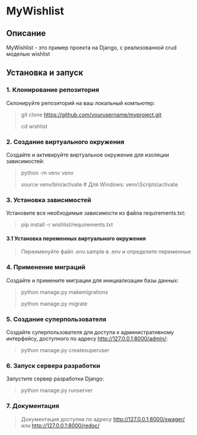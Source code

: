 # MyWishlist

## Описание
MyWishlist - это пример проекта на Django, с реализованной crud моделью wishlist

## Установка и запуск

### 1. Клонирование репозитория
Склонируйте репозиторий на ваш локальный компьютер:

> git clone https://github.com/yourusername/myproject.git
> 
> cd wishlist

### 2. Создание виртуального окружения
Создайте и активируйте виртуальное окружение для изоляции зависимостей:
> python -m venv venv
> 
> source venv/bin/activate  # Для Windows: venv\Scripts\activate

### 3. Установка зависимостей
Установите все необходимые зависимости из файла requirements.txt:
> pip install -r wishlist/requirements.txt

#### 3.1 Установка переменных виртуального окружения
> Переименуйте файл .env.sample в .env и определите переменные

### 4. Применение миграций
Создайте и примените миграции для инициализации базы данных:

> python manage.py makemigrations
> 
> python manage.py migrate

### 5. Создание суперпользователя
Создайте суперпользователя для доступа к административному интерфейсу,
доступного по адресу http://127.0.0.1:8000/admin/:

> python manage.py createsuperuser

### 6. Запуск сервера разработки
Запустите сервер разработки Django:

> python manage.py runserver
> 
### 7. Документация
> Документация доступна по адресу http://127.0.0.1:8000/swager/ или  http://127.0.0.1:8000/redoc/
